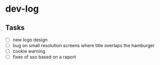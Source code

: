 # dev-log

## Tasks

- [ ] new logo design
- [ ] bug on small resolution screens where title overlaps the hamburger
- [ ] cookie warning
- [ ] fixes of sso based on a raport
